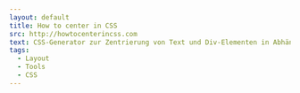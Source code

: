 ```yaml
---
layout: default
title: How to center in CSS
src: http://howtocenterincss.com
text: CSS-Generator zur Zentrierung von Text und Div-Elementen in Abhängigkeit von ihrer Größe
tags:
  - Layout
  - Tools
  - CSS
---
```

